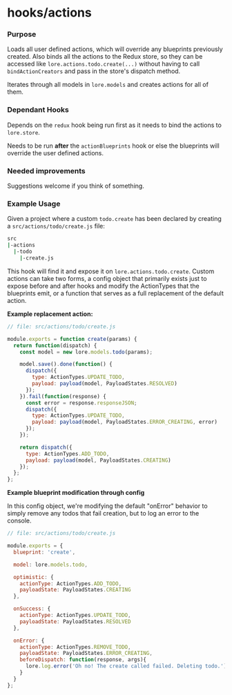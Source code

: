 # hooks/actions

### Purpose

Loads all user defined actions, which will override any blueprints previously created. Also binds all the actions
to the Redux store, so they can be accessed like `lore.actions.todo.create(...)` without having to call 
`bindActionCreators` and pass in the store's dispatch method.

Iterates through all models in `lore.models` and creates actions for all of them.

### Dependant Hooks

Depends on the `redux` hook being run first as it needs to bind the actions to `lore.store`.

Needs to be run **after** the `actionBlueprints` hook or else the blueprints will override the user defined actions.


### Needed improvements

Suggestions welcome if you think of something. 


### Example Usage

Given a project where a custom `todo.create` has been declared by creating a `src/actions/todo/create.js` file:

```sh
src
|-actions
  |-todo
    |-create.js
```

This hook will find it and expose it on `lore.actions.todo.create`.  Custom actions can take two forms, a config
object that primarily exists just to expose before and after hooks and modify the ActionTypes that the blueprints
emit, or a function that serves as a full replacement of the default action.

**Example replacement action:**

```js
// file: src/actions/todo/create.js

module.exports = function create(params) {
  return function(dispatch) {
    const model = new lore.models.todo(params);

    model.save().done(function() {
      dispatch({
        type: ActionTypes.UPDATE_TODO,
        payload: payload(model, PayloadStates.RESOLVED)
      });
    }).fail(function(response) {
      const error = response.responseJSON;
      dispatch({
        type: ActionTypes.UPDATE_TODO,
        payload: payload(model, PayloadStates.ERROR_CREATING, error)
      });
    });

    return dispatch({
      type: ActionTypes.ADD_TODO,
      payload: payload(model, PayloadStates.CREATING)
    });
  };
};
```

**Example blueprint modification through config**

In this config object, we're modifying the default "onError" behavior to simply remove any todos that fail creation,
but to log an error to the console.


```js
// file: src/actions/todo/create.js

module.exports = {
  blueprint: 'create',

  model: lore.models.todo,

  optimistic: {
    actionType: ActionTypes.ADD_TODO,
    payloadState: PayloadStates.CREATING
  },

  onSuccess: {
    actionType: ActionTypes.UPDATE_TODO,
    payloadState: PayloadStates.RESOLVED
  },

  onError: {
    actionType: ActionTypes.REMOVE_TODO,
    payloadState: PayloadStates.ERROR_CREATING,
    beforeDispatch: function(response, args){
      lore.log.error('Oh no! The create called failed. Deleting todo.')
    }
  }
};
```
